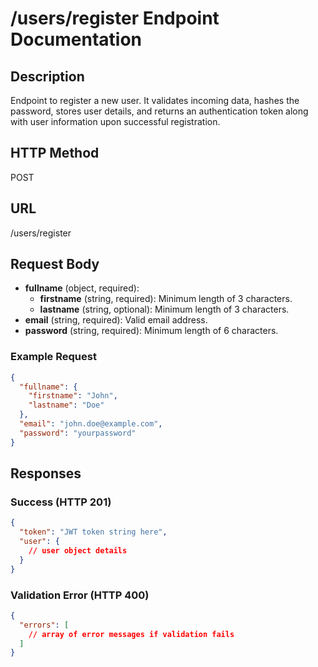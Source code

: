 # /users/register Endpoint Documentation

## Description
Endpoint to register a new user. It validates incoming data, hashes the password, stores user details, and returns an authentication token along with user information upon successful registration.

## HTTP Method
POST

## URL
/users/register

## Request Body
- **fullname** (object, required): 
  - **firstname** (string, required): Minimum length of 3 characters.
  - **lastname** (string, optional): Minimum length of 3 characters.
- **email** (string, required): Valid email address.
- **password** (string, required): Minimum length of 6 characters.

### Example Request
```json
{
  "fullname": {
    "firstname": "John",
    "lastname": "Doe"
  },
  "email": "john.doe@example.com",
  "password": "yourpassword"
}
```

## Responses

### Success (HTTP 201)
```json
{
  "token": "JWT token string here",
  "user": {
    // user object details
  }
}
```

### Validation Error (HTTP 400)
```json
{
  "errors": [
    // array of error messages if validation fails
  ]
}
```
